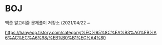 # BOJ
백준 알고리즘 문제풀이 저장소 (2021/04/22 ~

https://hanyeop.tistory.com/category/%EC%95%8C%EA%B3%A0%EB%A6%AC%EC%A6%98/%EB%B0%B1%EC%A4%80
